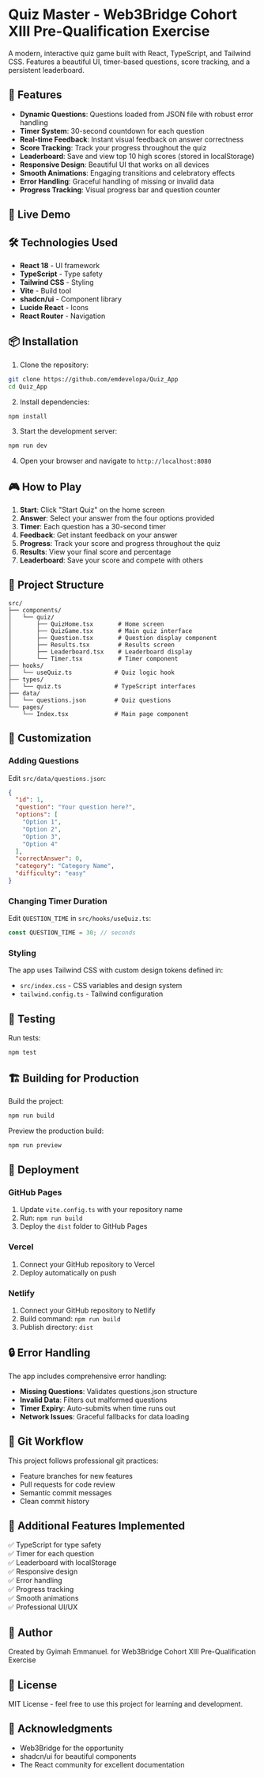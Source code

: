 # Quiz Master - Web3Bridge Cohort XIII Pre-Qualification Exercise

A modern, interactive quiz game built with React, TypeScript, and Tailwind CSS. Features a beautiful UI, timer-based questions, score tracking, and a persistent leaderboard.

## 🎯 Features

- **Dynamic Questions**: Questions loaded from JSON file with robust error handling
- **Timer System**: 30-second countdown for each question
- **Real-time Feedback**: Instant visual feedback on answer correctness
- **Score Tracking**: Track your progress throughout the quiz
- **Leaderboard**: Save and view top 10 high scores (stored in localStorage)
- **Responsive Design**: Beautiful UI that works on all devices
- **Smooth Animations**: Engaging transitions and celebratory effects
- **Error Handling**: Graceful handling of missing or invalid data
- **Progress Tracking**: Visual progress bar and question counter

## 🚀 Live Demo

<!-- [View Live Demo](https://your-demo-link-here.vercel.app) -->

## 🛠️ Technologies Used

- **React 18** - UI framework
- **TypeScript** - Type safety
- **Tailwind CSS** - Styling
- **Vite** - Build tool
- **shadcn/ui** - Component library
- **Lucide React** - Icons
- **React Router** - Navigation

## 📦 Installation

1. Clone the repository:
```bash
git clone https://github.com/emdevelopa/Quiz_App
cd Quiz_App
```

2. Install dependencies:
```bash
npm install
```

3. Start the development server:
```bash
npm run dev
```

4. Open your browser and navigate to `http://localhost:8080`

## 🎮 How to Play

1. **Start**: Click "Start Quiz" on the home screen
2. **Answer**: Select your answer from the four options provided
3. **Timer**: Each question has a 30-second timer
4. **Feedback**: Get instant feedback on your answer
5. **Progress**: Track your score and progress throughout the quiz
6. **Results**: View your final score and percentage
7. **Leaderboard**: Save your score and compete with others

## 📁 Project Structure

```
src/
├── components/
│   └── quiz/
│       ├── QuizHome.tsx       # Home screen
│       ├── QuizGame.tsx       # Main quiz interface
│       ├── Question.tsx       # Question display component
│       ├── Results.tsx        # Results screen
│       ├── Leaderboard.tsx    # Leaderboard display
│       └── Timer.tsx          # Timer component
├── hooks/
│   └── useQuiz.ts            # Quiz logic hook
├── types/
│   └── quiz.ts               # TypeScript interfaces
├── data/
│   └── questions.json        # Quiz questions
└── pages/
    └── Index.tsx             # Main page component
```

## 🎨 Customization

### Adding Questions

Edit `src/data/questions.json`:

```json
{
  "id": 1,
  "question": "Your question here?",
  "options": [
    "Option 1",
    "Option 2",
    "Option 3",
    "Option 4"
  ],
  "correctAnswer": 0,
  "category": "Category Name",
  "difficulty": "easy"
}
```

### Changing Timer Duration

Edit `QUESTION_TIME` in `src/hooks/useQuiz.ts`:

```typescript
const QUESTION_TIME = 30; // seconds
```

### Styling

The app uses Tailwind CSS with custom design tokens defined in:
- `src/index.css` - CSS variables and design system
- `tailwind.config.ts` - Tailwind configuration

## 🧪 Testing

Run tests:
```bash
npm test
```

## 🏗️ Building for Production

Build the project:
```bash
npm run build
```

Preview the production build:
```bash
npm run preview
```

## 🚀 Deployment

### GitHub Pages

1. Update `vite.config.ts` with your repository name
2. Run: `npm run build`
3. Deploy the `dist` folder to GitHub Pages

### Vercel

1. Connect your GitHub repository to Vercel
2. Deploy automatically on push

### Netlify

1. Connect your GitHub repository to Netlify
2. Build command: `npm run build`
3. Publish directory: `dist`

## 🔒 Error Handling

The app includes comprehensive error handling:

- **Missing Questions**: Validates questions.json structure
- **Invalid Data**: Filters out malformed questions
- **Timer Expiry**: Auto-submits when time runs out
- **Network Issues**: Graceful fallbacks for data loading

## 🤝 Git Workflow

This project follows professional git practices:

- Feature branches for new features
- Pull requests for code review
- Semantic commit messages
- Clean commit history

## 📝 Additional Features Implemented

✅ TypeScript for type safety  
✅ Timer for each question  
✅ Leaderboard with localStorage  
✅ Responsive design  
✅ Error handling  
✅ Progress tracking  
✅ Smooth animations  
✅ Professional UI/UX  

## 👤 Author

Created by Gyimah Emmanuel. for Web3Bridge Cohort XIII Pre-Qualification Exercise

## 📄 License

MIT License - feel free to use this project for learning and development.

## 🙏 Acknowledgments

- Web3Bridge for the opportunity
- shadcn/ui for beautiful components
- The React community for excellent documentation
